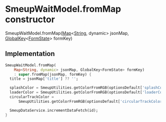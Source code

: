 


# SmeupWaitModel.fromMap constructor







SmeupWaitModel.fromMap([Map](https://api.flutter.dev/flutter/dart-core/Map-class.html)&lt;[String](https://api.flutter.dev/flutter/dart-core/String-class.html), dynamic> jsonMap, [GlobalKey](https://api.flutter.dev/flutter/widgets/GlobalKey-class.html)&lt;[FormState](https://api.flutter.dev/flutter/widgets/FormState-class.html)> formKey)





## Implementation

```dart
SmeupWaitModel.fromMap(
    Map<String, dynamic> jsonMap, GlobalKey<FormState> formKey)
    : super.fromMap(jsonMap, formKey) {
  title = jsonMap['title'] ?? '';

  splashColor = SmeupUtilities.getColorFromRGB(optionsDefault['splashColor']);
  loaderColor = SmeupUtilities.getColorFromRGB(optionsDefault['loaderColor']);
  circularTrackColor =
      SmeupUtilities.getColorFromRGB(optionsDefault['circularTrackColor']);

  SmeupDataService.incrementDataFetch(id);
}
```







